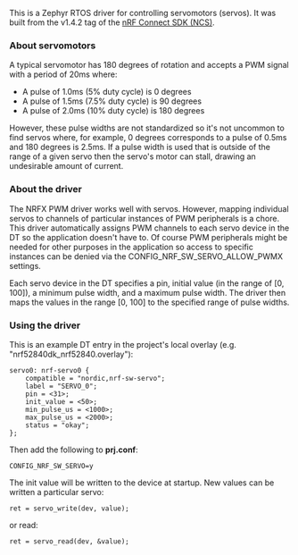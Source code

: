This is a Zephyr RTOS driver for controlling servomotors (servos). It was built from the v1.4.2 tag of the [nRF Connect SDK (NCS)](https://github.com/nrfconnect/sdk-nrf).

### About servomotors
A typical servomotor has 180 degrees of rotation and accepts a PWM signal with a period of 20ms where:
 - A pulse of 1.0ms (5% duty cycle) is 0 degrees
 - A pulse of 1.5ms (7.5% duty cycle) is 90 degrees
 - A pulse of 2.0ms (10% duty cycle) is 180 degrees

However, these pulse widths are not standardized so it's not uncommon to find servos where, for example, 0 degrees corresponds to a pulse of 0.5ms and 180 degrees is 2.5ms. If a pulse width is used that is outside of the range of a given servo then the servo's motor can stall, drawing an undesirable amount of current.

### About the driver
The NRFX PWM driver works well with servos. However, mapping individual servos to channels of particular instances of PWM peripherals is a chore. This driver automatically assigns PWM channels to each servo device in the DT so the application doesn't have to. Of course PWM peripherals might be needed for other purposes in the application so access to specific instances can be denied via the CONFIG_NRF_SW_SERVO_ALLOW_PWMX settings.

Each servo device in the DT specifies a pin, initial value (in the range of [0, 100]), a minimum pulse width, and a maximum pulse width. The driver then maps the values in the range [0, 100] to the specified range of pulse widths.

### Using the driver
This is an example DT entry in the project's local overlay (e.g. "nrf52840dk_nrf52840.overlay"):
```
servo0: nrf-servo0 {
    compatible = "nordic,nrf-sw-servo";
    label = "SERVO_0";
    pin = <31>;
    init_value = <50>;
    min_pulse_us = <1000>;
    max_pulse_us = <2000>;
    status = "okay";
};
```
Then add the following to **prj.conf**:
```
CONFIG_NRF_SW_SERVO=y
```
The init value will be written to the device at startup. New values can be written a particular servo:
```
ret = servo_write(dev, value);
```
or read:
```
ret = servo_read(dev, &value);
```
